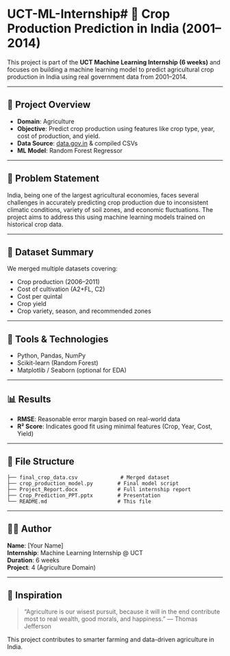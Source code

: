 # UCT-ML-Internship# 🚜 Crop Production Prediction in India (2001–2014)

This project is part of the **UCT Machine Learning Internship (6 weeks)** and focuses on building a machine learning model to predict agricultural crop production in India using real government data from 2001–2014.

---

## 📌 Project Overview

- **Domain**: Agriculture
- **Objective**: Predict crop production using features like crop type, year, cost of production, and yield.
- **Data Source**: [data.gov.in](https://data.gov.in) & compiled CSVs
- **ML Model**: Random Forest Regressor

---

## 🧠 Problem Statement

India, being one of the largest agricultural economies, faces several challenges in accurately predicting crop production due to inconsistent climatic conditions, variety of soil zones, and economic fluctuations. The project aims to address this using machine learning models trained on historical crop data.

---

## 📂 Dataset Summary

We merged multiple datasets covering:

- Crop production (2006–2011)
- Cost of cultivation (A2+FL, C2)
- Cost per quintal
- Crop yield
- Crop variety, season, and recommended zones

---

## 🔧 Tools & Technologies

- Python, Pandas, NumPy
- Scikit-learn (Random Forest)
- Matplotlib / Seaborn (optional for EDA)

---

## 📊 Results

- **RMSE**: Reasonable error margin based on real-world data
- **R² Score**: Indicates good fit using minimal features (Crop, Year, Cost, Yield)

---

## 📁 File Structure

```
├── final_crop_data.csv              # Merged dataset
├── crop_production_model.py        # Final model script
├── Project_Report.docx             # Full internship report
├── Crop_Prediction_PPT.pptx        # Presentation
└── README.md                       # This file
```

---

## 🙋‍♂️ Author

**Name**: [Your Name]  
**Internship**: Machine Learning Internship @ UCT  
**Duration**: 6 weeks  
**Project**: 4 (Agriculture Domain)

---

## 📌 Inspiration

> “Agriculture is our wisest pursuit, because it will in the end contribute most to real wealth, good morals, and happiness.” — Thomas Jefferson

This project contributes to smarter farming and data-driven agriculture in India.

